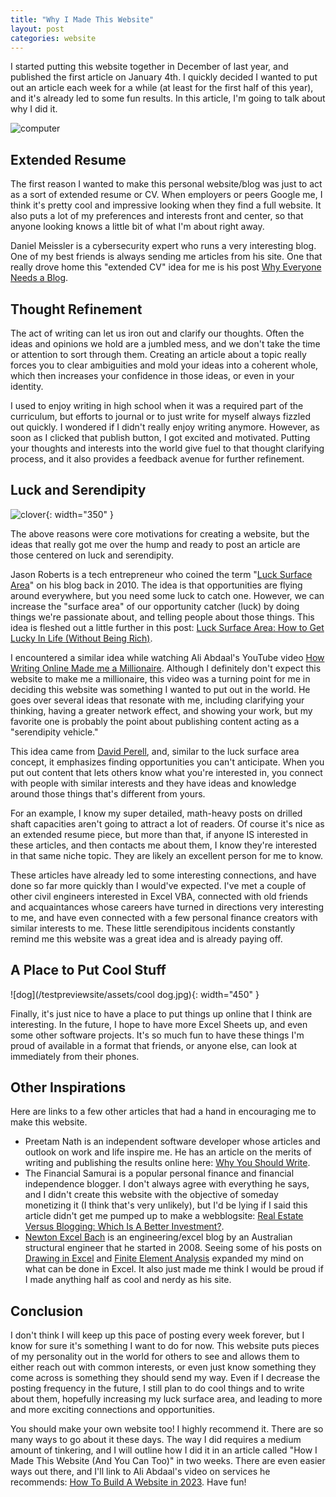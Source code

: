 ```yaml
---
title: "Why I Made This Website"
layout: post
categories: website
---
```


I started putting this website together in December of last year, and published the first article on January 4th. I quickly decided I wanted to put out an article each week for a while (at least for the first half of this year), and it's already led to some fun results. In this article, I'm going to talk about why I did it.



![computer](/testpreviewsite/assets/computer.jpg)

## Extended Resume 
The first reason I wanted to make this personal website/blog was just to act as a sort of extended resume or CV. When employers or peers Google me, I think it's pretty cool and impressive looking when they find a full website. It also puts a lot of my preferences and interests front and center, so that anyone looking knows a little bit of what I'm about right away.

Daniel Meissler is a cybersecurity expert who runs a very interesting blog. One of my best friends is always sending me articles from his site. One that really drove home this "extended CV" idea for me is his post [Why Everyone Needs a Blog](https://danielmiessler.com/blog/why-everyone-needs-a-blog/).

## Thought Refinement
The act of writing can let us iron out and clarify our thoughts. Often the ideas and opinions we hold are a jumbled mess, and we don't take the time or attention to sort through them. Creating an article about a topic really forces you to clear ambiguities and mold your ideas into a coherent whole, which then increases your confidence in those ideas, or even in your identity.

I used to enjoy writing in high school when it was a required part of the curriculum, but efforts to journal or to just write for myself always fizzled out quickly. I wondered if I didn't really enjoy writing anymore. However, as soon as I clicked that publish button, I got excited and motivated. Putting your thoughts and interests into the world give fuel to that thought clarifying process, and it also provides a feedback avenue for further refinement.

## Luck and Serendipity
![clover](/testpreviewsite/assets/clover.jpg){: width="350" }

The above reasons were core motivations for creating a website, but the ideas that really got me over the hump and ready to post an article are those centered on luck and serendipity. 

Jason Roberts is a tech entrepreneur who coined the term "[Luck Surface Area](https://www.codusoperandi.com/posts/increasing-your-luck-surface-area)" on his blog back in 2010. The idea is that opportunities are flying around everywhere, but you need some luck to catch one. However, we can increase the "surface area" of our opportunity catcher (luck) by doing things we're passionate about, and telling people about those things. This idea is fleshed out a little further in this post: [Luck Surface Area: How to Get Lucky In Life (Without Being Rich)](https://fronterablog.com/luck-surface-area/).

I encountered a similar idea while watching Ali Abdaal's YouTube video [How Writing Online Made me a Millionaire](https://www.youtube.com/watch?v=vyVpRiqOvt4). Although I definitely don't expect this website to make me a millionaire, this video was a turning point for me in deciding this website was something I wanted to put out in the world. He goes over several ideas that resonate with me, including clarifying your thinking, having a greater network effect, and showing your work, but my favorite one is probably the point about publishing content acting as a "serendipity vehicle."

This idea came from [David Perell](https://perell.com/essay/serendipity/), and, similar to the luck surface area concept, it emphasizes finding opportunities you can't anticipate. When you put out content that lets others know what you're interested in, you connect with people with similar interests and they have ideas and knowledge around those things that's different from yours. 

For an example, I know my super detailed, math-heavy posts on drilled shaft capacities aren't going to attract a lot of readers. Of course it's nice as an extended resume piece, but more than that, if anyone IS interested in these articles, and then contacts me about them, I know they're interested in that same niche topic. They are likely an excellent person for me to know. 

These articles have already led to some interesting connections, and have done so far more quickly than I would've expected. I've met a couple of other civil engineers interested in Excel VBA, connected with old friends and acquaintances whose careers have turned in directions very interesting to me, and have even connected with a few personal finance creators with similar interests to me. These little serendipitous incidents constantly remind me this website was a great idea and is already paying off.

## A Place to Put Cool Stuff
![dog](/testpreviewsite/assets/cool dog.jpg){: width="450" }

Finally, it's just nice to have a place to put things up online that I think are interesting. In the future, I hope to have more Excel Sheets up, and even some other software projects. It's so much fun to have these things I'm proud of available in a format that friends, or anyone else, can look at immediately from their phones.

## Other Inspirations
Here are links to a few other articles that had a hand in encouraging me to make this website.

* Preetam Nath is an independent software developer whose articles and outlook on work and life inspire me. He has an article on the merits of writing and publishing the results online here: [Why You Should Write](https://www.preetamnath.com/blog/why-you-should-write).
* The Financial Samurai is a popular personal finance and financial independence blogger. I don't always agree with everything he says, and I didn't create this website with the objective of someday monetizing it (I think that's very unlikely), but I'd be lying if I said this article didn't get me pumped up to make a webblogsite: [Real Estate Versus Blogging: Which Is A Better Investment?](https://www.financialsamurai.com/real-estate-versus-blogging-which-is-a-better-investment/).
* [Newton Excel Bach](https://newtonexcelbach.com/) is an engineering/excel blog by an Australian structural engineer that he started in 2008. Seeing some of his posts on [Drawing in Excel](https://newtonexcelbach.com/2009/01/13/drawing-in-excel-9-perspective-projection/) and [Finite Element Analysis]( https://newtonexcelbach.com/2016/06/23/2d-non-linear-fea-with-excel/) expanded my mind on what can be done in Excel. It also just made me think I would be proud if I made anything half as cool and nerdy as his site.

## Conclusion
I don't think I will keep up this pace of posting every week forever, but I know for sure it's something I want to do for now. This website puts pieces of my personality out in the world for others to see and allows them to either reach out with common interests, or even just know something they come across is something they should send my way. Even if I decrease the posting frequency in the future, I still plan to do cool things and to write about them, hopefully increasing my luck surface area, and leading to more and more exciting connections and opportunities. 

You should make your own website too! I highly recommend it. There are so many ways to go about it these days. The way I did requires a medium amount of tinkering, and I will outline how I did it in an article called "How I Made This Website (And You Can Too)" in two weeks. There are even easier ways out there, and I'll link to Ali Abdaal's video on services he recommends: [How To Build A Website in 2023](https://www.youtube.com/watch?v=acBJsjCqgtM). Have fun!